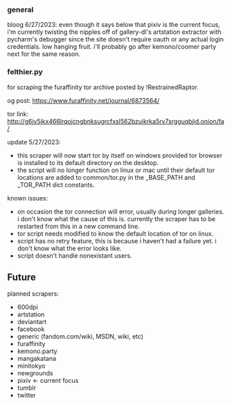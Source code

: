 ### general

bloog 6/27/2023:
even though it says below that pixiv is the current focus, i'm currently twisting the nipples off of gallery-dl's artstation extractor with pycharm's debugger since the site doesn't require oauth or any actual login credentials. low hanging fruit. i'll probably go after kemono/coomer party next for the same reason.

### felthier.py
for scraping the furaffinity tor archive posted by !RestrainedRaptor.

og post: https://www.furaffinity.net/journal/6873564/

tor link: http://g6jy5jkx466lrqojcngbnksugrcfxsl562bzuikrka5rv7srgguqbjid.onion/fa/

update 5/27/2023:
- this scraper will now start tor by itself on windows provided tor browser is installed to its default directory on the desktop.
- the script will no longer function on linux or mac until their default tor locations are added to common/tor.py in the _BASE_PATH and _TOR_PATH dict constants.

known issues:
- on occasion the tor connection will error, usually during longer galleries. i don't know what the cause of this is. currently the scraper has to be restarted from this in a new command line.
- tor script needs modified to know the default location of tor on linux.
- script has no retry feature, this is because i haven't had a failure yet. i don't know what the error looks like.
- script doesn't handle nonexistant users.

## Future
planned scrapers:
- 600dpi
- artstation
- deviantart
- facebook
- generic (fandom.com/wiki, MSDN, wiki, etc)
- furaffinity
- kemono.party
- mangakatana
- minitokyo
- newgrounds
- pixiv <- current focus
- tumblr
- twitter
